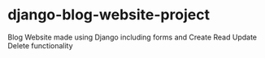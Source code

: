 # django-blog-website-project
Blog Website made using Django including forms and Create Read Update Delete functionality 
